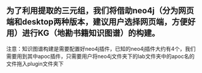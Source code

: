 ## 为了利用提取的三元组，我们将借助neo4j（分为网页端和desktop两种版本，建议用户选择网页端，方便好用）进行KG（地勘书籍知识图谱）的构建。
注意：知识图谱构建是需要配置好neo4j插件，已知的neo4j插件大约有4个，我们需要用到其中apoc插件，只需要用户将neo4j文件夹下的lab文件夹中的apoc名的文件拖入plugin文件夹下
